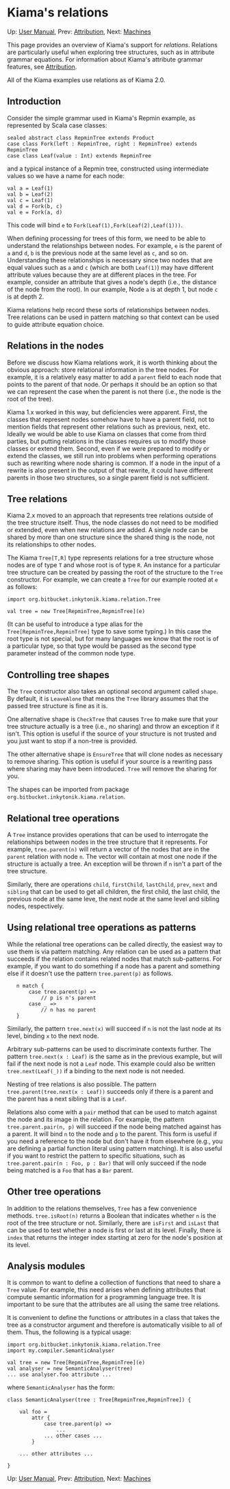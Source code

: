 # Kiama's relations

Up: [User Manual](UserManual), Prev: [Attribution](Attribution), Next: [Machines](Machines)

This page provides an overview of Kiama's support for
_relations_.
Relations are particularly useful when exploring tree structures, such as in attribute grammar equations.
For information about Kiama's attribute grammar features, see [Attribution](Attribution).

All of the Kiama examples use relations as of Kiama 2.0.

## Introduction

Consider the simple grammar used in Kiama's Repmin example, as represented by Scala case classes:

```
sealed abstract class RepminTree extends Product
case class Fork(left : RepminTree, right : RepminTree) extends RepminTree
case class Leaf(value : Int) extends RepminTree
```

and a typical instance of a Repmin tree, constructed using intermediate values so we have a name for each node:

```
val a = Leaf(1)
val b = Leaf(2)
val c = Leaf(1)
val d = Fork(b, c)
val e = Fork(a, d)
```

This code will bind `e` to `Fork(Leaf(1),Fork(Leaf(2),Leaf(1)))`.

When defining processing for trees of this form, we need to be able to understand the relationships between nodes.
For example, `e` is the parent of `a` and `d`, `b` is the previous node at the same level as `c`, and so on.
Understanding these relationships is necessary since two nodes that are equal values such as `a` and `c` (which are both `Leaf(1)`) may have different attribute values because they are at different places in the tree.
For example, consider an attribute that gives a node's depth (i.e., the distance of the node from the root).
In our example, Node `a` is at depth 1, but node `c` is at depth 2.

Kiama relations help record these sorts of relationships between nodes.
Tree relations can be used in pattern matching so that context can be used to guide attribute equation choice.

## Relations in the nodes

Before we discuss how Kiama relations work, it is worth thinking about the obvious approach: store relational information in the tree nodes.
For example, it is a relatively easy matter to add a `parent` field to each node that points to the parent of that node.
Or perhaps it should be an option so that we can represent the case when the parent is not there (i.e., the node is the root of the tree).

Kiama 1.x worked in this way, but deficiencies were apparent.
First, the classes that represent nodes somehow have to have a parent field, not to mention fields that represent other relations such as previous, next, etc.
Ideally we would be able to use Kiama on classes that come from third parties, but putting relations in the classes requires us to modify those classes or extend them.
Second, even if we were prepared to modify or extend the classes, we still run into problems when performing operations such as rewriting where node sharing is common.
If a node in the input of a rewrite is also present in the output of that rewrite, it could have different parents in those two structures, so a single parent field is not sufficient.

## Tree relations

Kiama 2.x moved to an approach that represents tree relations outside of the tree structure itself.
Thus, the node classes do not need to be modified or extended, even when new relations are added.
A single node can be shared by more than one structure since the shared thing is the node, not its relationships to other nodes.

The Kiama `Tree[T,R]` type represents relations for a tree structure whose nodes are of type `T` and whose root is of type `R`.
An instance for a particular tree structure can be created by passing the root of the structure to the `Tree` constructor.
For example, we can create a `Tree` for our example rooted at `e` as follows:

```
import org.bitbucket.inkytonik.kiama.relation.Tree

val tree = new Tree[RepminTree,RepminTree](e)
```

(It can be useful to introduce a type alias for the `Tree[RepminTree,RepminTree]` type to save some typing.)
In this case the root type is not special, but for many languages we know that the root is of a particular type, so that type would be passed as the second type parameter instead of the common node type.

## Controlling tree shapes

The `Tree` constructor also takes an optional second argument called `shape`.
By default, it is `LeaveAlone` that means the `Tree` library assumes that the passed tree structure is fine as it is.

One alternative shape is `CheckTree` that causes `Tree` to make sure that your tree structure actually is a tree (i.e., no sharing) and throw an exception if it isn't.
This option is useful if the source of your structure is not trusted and you just want to stop if a non-tree is provided.

The other alternative shape is `EnsureTree` that will clone nodes as necessary to remove sharing.
This option is useful if your source is a rewriting pass where sharing may have been introduced.
`Tree` will remove the sharing for you.

The shapes can be imported from package `org.bitbucket.inkytonik.kiama.relation`.

## Relational tree operations

A `Tree` instance provides operations that can be used to interrogate the relationships between nodes in the tree structure that it represents.
For example, `tree.parent(n)` will return a vector of the nodes that are in the `parent` relation with node `n`.
The vector will contain at most one node if the structure is actually a tree.
An exception will be thrown if `n` isn't a part of the tree structure.

Similarly, there are operations `child`, `firstChild`, `lastChild`, `prev`, `next` and `sibling` that can be used to get all children, the first child, the last child, the previous node at the same leve, the next node at the same level and sibling nodes, respectively.

## Using relational tree operations as patterns

While the relational tree operations can be called directly, the easiest way to use them is via pattern matching.
Any relation can be used as a pattern that succeeds if the relation contains related nodes that match sub-patterns.
For example, if you want to do something if a node has a parent and something else if it doesn't use the pattern `tree.parent(p)` as follows.

```
   n match {
       case tree.parent(p) =>
           // p is n's parent
       case _ =>
           // n has no parent
   }
```

Similarly, the pattern `tree.next(x)` will succeed if `n` is not the last node at its level, binding `x` to the next node.

Arbitrary sub-patterns can be used to discriminate contexts further.
The pattern `tree.next(x : Leaf)` is the same as in the previous example, but will fail if the next node is not a `Leaf` node.
This example could also be written `tree.next(Leaf(_))` if a binding to the next node is not needed.

Nesting of tree relations is also possible.
The pattern `tree.parent(tree.next(x : Leaf))` succeeds only if there is a parent and the parent has a next sibling that is a `Leaf`.

Relations also come with a `pair` method that can be used to match against the node and its image in the relation.
For example, the pattern `tree.parent.pair(n, p)` will succeed if the node being matched against has a parent.
It will bind `n` to the node and `p` to the parent.
This form is useful if you need a reference to the node but don't have it from elsewhere (e.g., you are defining a partial function literal using pattern matching).
It is also useful if you want to restrict the pattern to specific situations, such as `tree.parent.pair(n : Foo, p : Bar)` that will only succeed if the node being matched is a `Foo` that has a `Bar` parent.

## Other tree operations

In addition to the relations themselves, `Tree` has a few convenience methods. `tree.isRoot(n)` returns a Boolean that indicates whether `n` is the root of the tree structure or not. Similarly, there are `isFirst` and `isLast` that can be used to test whether a node is first or last at its level. Finally, there is `index` that returns the integer index starting at zero for the node's position at its level.

## Analysis modules

It is common to want to define a collection of functions that need to share a `Tree` value.
For example, this need arises when defining attributes that compute semantic information for a programming language tree.
It is important to be sure that the attributes are all using the same tree relations.

It is convenient to define the functions or attributes in a class that takes the tree as a constructor argument and therefore is automatically visible to all of them.
Thus, the following is a typical usage:

```
import org.bitbucket.inkytonik.kiama.relation.Tree
import my.compiler.SemanticAnalyser

val tree = new Tree[RepminTree,RepminTree](e)
val analyser = new SemanticAnalyser(tree)
... use analyser.foo attribute ...
```

where `SemanticAnalyser` has the form:

```
class SemanticAnalyser(tree : Tree[RepminTree,RepminTree]) {

    val foo =
        attr {
            case tree.parent(p) =>
                ...
            ... other cases ...
        }

    ... other attributes ...

}
```

Up: [User Manual](UserManual), Prev: [Attribution](Attribution), Next: [Machines](Machines)
